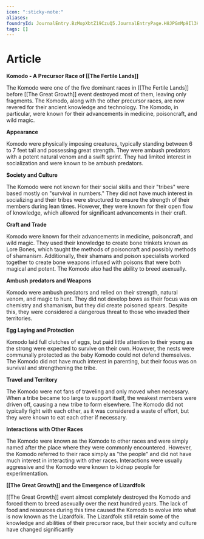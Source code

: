 ```yaml
---
icon: ":sticky-note:"
aliases: 
foundryId: JournalEntry.BzMopXbtZ19CzuQ5.JournalEntryPage.H8JPGmMp9Il3H2Mx
tags: []
---
```


# Article
**Komodo - A Precursor Race of [[The Fertile Lands]]**

The Komodo were one of the five dominant races in [[The Fertile Lands]] before [[The Great Growth]] event destroyed most of them, leaving only fragments. The Komodo, along with the other precursor races, are now revered for their ancient knowledge and technology. The Komodo, in particular, were known for their advancements in medicine, poisoncraft, and wild magic.

**Appearance**

Komodo were physically imposing creatures, typically standing between 6 to 7 feet tall and possessing great strength. They were ambush predators with a potent natural venom and a swift sprint. They had limited interest in socialization and were known to be ambush predators.

**Society and Culture**

The Komodo were not known for their social skills and their "tribes" were based mostly on "survival in numbers." They did not have much interest in socializing and their tribes were structured to ensure the strength of their members during lean times. However, they were known for their open flow of knowledge, which allowed for significant advancements in their craft.

**Craft and Trade**

Komodo were known for their advancements in medicine, poisoncraft, and wild magic. They used their knowledge to create bone trinkets known as Lore Bones, which taught the methods of poisoncraft and possibly methods of shamanism. Additionally, their shamans and poison specialists worked together to create bone weapons infused with poisons that were both magical and potent. The Komodo also had the ability to breed asexually.

**Ambush predators and Weapons**

Komodo were ambush predators and relied on their strength, natural venom, and magic to hunt. They did not develop bows as their focus was on chemistry and shamanism, but they did create poisoned spears. Despite this, they were considered a dangerous threat to those who invaded their territories.

**Egg Laying and Protection**

Komodo laid full clutches of eggs, but paid little attention to their young as the strong were expected to survive on their own. However, the nests were communally protected as the baby Komodo could not defend themselves. The Komodo did not have much interest in parenting, but their focus was on survival and strengthening the tribe.

**Travel and Territory**

The Komodo were not fans of traveling and only moved when necessary. When a tribe became too large to support itself, the weakest members were driven off, causing a new tribe to form elsewhere. The Komodo did not typically fight with each other, as it was considered a waste of effort, but they were known to eat each other if necessary.

**Interactions with Other Races**

The Komodo were known as the Komodo to other races and were simply named after the place where they were commonly encountered. However, the Komodo referred to their race simply as "the people" and did not have much interest in interacting with other races. Interactions were usually aggressive and the Komodo were known to kidnap people for experimentation.

**[[The Great Growth]] and the Emergence of Lizardfolk**

[[The Great Growth]] event almost completely destroyed the Komodo and forced them to breed asexually over the next hundred years. The lack of food and resources during this time caused the Komodo to evolve into what is now known as the Lizardfolk. The Lizardfolk still retain some of the knowledge and abilities of their precursor race, but their society and culture have changed significantly